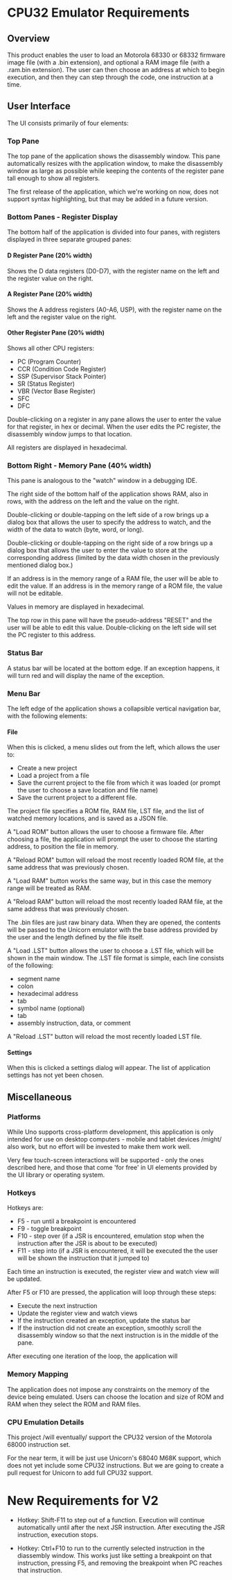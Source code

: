 # CPU32 Emulator Requirements

## Overview

This product enables the user to load an Motorola 68330 or 68332 firmware image file (with a .bin extension), and optional a RAM image file (with a .ram.bin extension). The user can then choose an address at which to begin execution, and then they can step through the code, one instruction at a time.

## User Interface

The UI consists primarily of four elements:

### Top Pane

The top pane of the application shows the disassembly window. This pane automatically resizes with the application window, to make the disassembly window as large as possible while keeping the contents of the register pane tall enough to show all registers.

The first release of the application, which we're working on now, does not support syntax highlighting, but that may be added in a future version.

### Bottom Panes - Register Display

The bottom half of the application is divided into four panes, with registers displayed in three separate grouped panes:

#### D Register Pane (20% width)
Shows the D data registers (D0-D7), with the register name on the left and the register value on the right.

#### A Register Pane (20% width) 
Shows the A address registers (A0-A6, USP), with the register name on the left and the register value on the right.

#### Other Register Pane (20% width)
Shows all other CPU registers:
* PC (Program Counter)
* CCR (Condition Code Register)
* SSP (Supervisor Stack Pointer)
* SR (Status Register)
* VBR (Vector Base Register)
* SFC
* DFC

Double-clicking on a register in any pane allows the user to enter the value for that register, in hex or decimal. When the user edits the PC register, the disassembly window jumps to that location.

All registers are displayed in hexadecimal. 

### Bottom Right - Memory Pane (40% width)

This pane is analogous to the "watch" window in a debugging IDE.

The right side of the bottom half of the application shows RAM, also in rows, with the address on the left and the value on the right. 

Double-clicking or double-tapping on the left side of a row brings up a dialog box that allows the user to specify the address to watch, and the width of the data to watch (byte, word, or long). 

Double-clicking or double-tapping on the right side of a row brings up a dialog box that allows the user to enter the value to store at the corresponding address (limited by the data width chosen in the previously mentioned dialog box.)

If an address is in the memory range of a RAM file, the user will be able to edit the value. If an address is in the memory range of a ROM file, the value will not be editable.

Values in memory are displayed in hexadecimal. 

The top row in this pane will have the pseudo-address "RESET" and the user will be able to edit this value. Double-clicking on the left side will set the PC register to this address.

### Status Bar

A status bar will be located at the bottom edge. If an exception happens, it will turn red and will display the name of the exception.

### Menu Bar

The left edge of the application shows a collapsible vertical navigation bar, with the following elements:

#### File

When this is clicked, a menu slides out from the left, which allows the user to:
* Create a new project
* Load a project from a file
* Save the current project to the file from which it was loaded (or prompt the user to choose a save location and file name)
* Save the current project to a different file.

The project file specifies a ROM file, RAM file, LST file, and the list of watched memory locations, and is saved as a JSON file.

A "Load ROM" button allows the user to choose a firmware file. After choosing a file, the application will prompt the user to choose the starting address, to position the file in memory.

A "Reload ROM" button will reload the most recently loaded ROM file, at the same address that was previously chosen.

A "Load RAM" button works the same way, but in this case the memory range will be treated as RAM.

A "Reload RAM" button will reload the most recently loaded RAM file, at the same address that was previously chosen.

The .bin files are just raw binary data. When they are opened, the contents will be passed to the Unicorn emulator with the base address provided by the user and the length defined by the file itself.

A "Load .LST" button allows the user to choose a .LST file, which will be shown in the main window. The .LST file format is simple, each line consists of the following:
* segment name
* colon
* hexadecimal address
* tab
* symbol name (optional)
* tab
* assembly instruction, data, or comment

A "Reload .LST" button will reload the most recently loaded LST file.

#### Settings

 When this is clicked a settings dialog will appear. The list of application settings has not yet been chosen.

## Miscellaneous

### Platforms

While Uno supports cross-platform development, this application is only intended for use on desktop computers - mobile and tablet devices /might/ also work, but no effort will be invested to make them work well.

Very few touch-screen interactions will be supported - only the ones described here, and those that come 'for free' in UI elements provided by the UI library or operating system.

### Hotkeys

Hotkeys are:

* F5 - run until a breakpoint is encountered
* F9 - toggle breakpoint
* F10 - step over (if a JSR is encountered, emulation stop when the instruction after the JSR is about to be executed)
* F11 - step into (if a JSR is encountered, it will be executed the the user will be shown the instruction that it jumped to)

Each time an instruction is executed, the register view and watch view will be updated.

After F5 or F10 are pressed, the application will loop through these steps:

* Execute the next instruction
* Update the register view and watch views
* If the instruction created an exception, update the status bar
* If the instruction did not create an exception, smoothly scroll the disassembly window so that the next instruction is in the middle of the pane.

After executing one iteration of the loop, the application will

### Memory Mapping

The application does not impose any constraints on the memory of the device being emulated. Users can choose the location and size of ROM and RAM when they select the ROM and RAM files.

### CPU Emulation Details

This project /will eventually/ support the CPU32 version of the Motorola 68000 instruction set. 

For the near term, it will be just use Unicorn's 68040 M68K support, which does not yet include some CPU32 instructions. But we are going to create a pull request for Unicorn to add full CPU32 support.

# New Requirements for V2

* Hotkey: Shift-F11 to step out of a function. Execution will continue automatically until after the next JSR instruction. After executing the JSR instruction, execution stops.

* Hotkey: Ctrl+F10 to run to the currently selected instruction in the diassembly window. This works just like setting a breakpoint on that instruction, pressing F5, and removing the breakpoint when PC reaches that instruction.